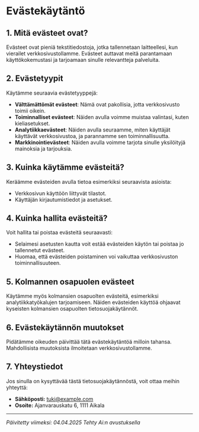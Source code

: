 # Evästekäytäntö

## 1. Mitä evästeet ovat?
Evästeet ovat pieniä tekstitiedostoja, jotka tallennetaan laitteellesi, kun vierailet verkkosivustollamme. Evästeet auttavat meitä parantamaan käyttökokemustasi ja tarjoamaan sinulle relevantteja palveluita.

## 2. Evästetyypit
Käytämme seuraavia evästetyyppejä:

- **Välttämättömät evästeet**: Nämä ovat pakollisia, jotta verkkosivusto toimii oikein.  
- **Toiminnalliset evästeet**: Näiden avulla voimme muistaa valintasi, kuten kieliasetukset.  
- **Analytiikkaevästeet**: Näiden avulla seuraamme, miten käyttäjät käyttävät verkkosivustoa, ja parannamme sen toiminnallisuutta.  
- **Markkinointievästeet**: Näiden avulla voimme tarjota sinulle yksilöityjä mainoksia ja tarjouksia.

## 3. Kuinka käytämme evästeitä?
Keräämme evästeiden avulla tietoa esimerkiksi seuraavista asioista:
- Verkkosivun käyttöön liittyvät tilastot.
- Käyttäjän kirjautumistiedot ja asetukset.


## 4. Kuinka hallita evästeitä?
Voit hallita tai poistaa evästeitä seuraavasti:
- Selaimesi asetusten kautta voit estää evästeiden käytön tai poistaa jo tallennetut evästeet.  
- Huomaa, että evästeiden poistaminen voi vaikuttaa verkkosivuston toiminnallisuuteen.

## 5. Kolmannen osapuolen evästeet
Käytämme myös kolmansien osapuolten evästeitä, esimerkiksi analytiikkatyökalujen tarjoamiseen. Näiden evästeiden käyttöä ohjaavat kyseisten kolmansien osapuolten tietosuojakäytännöt.

## 6. Evästekäytännön muutokset
Pidätämme oikeuden päivittää tätä evästekäytäntöä milloin tahansa. Mahdollisista muutoksista ilmoitetaan verkkosivustollamme.

## 7. Yhteystiedot
Jos sinulla on kysyttävää tästä tietosuojakäytännöstä, voit ottaa meihin yhteyttä:
- **Sähköposti:** tuki@example.com
- **Osoite:** Ajanvarauskatu 6, 1111 Aikala

---
_Päivitetty viimeksi: 04.04.2025_
_Tehty Ai:n avustuksella_
